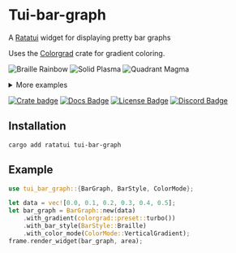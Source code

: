 # Tui-bar-graph

<!-- cargo-rdme start -->

A [Ratatui] widget for displaying pretty bar graphs

Uses the [Colorgrad] crate for gradient coloring.

![Braille Rainbow](https://vhs.charm.sh/vhs-1sx9Ht6NzU6e28Cl51jJVv.gif)
![Solid Plasma](https://vhs.charm.sh/vhs-7pWuLtZpzrz1OVD04cMt1a.gif)
![Quadrant Magma](https://vhs.charm.sh/vhs-1rx6XQ9mLiO8qybSBXRGwn.gif)

<details><summary>More examples</summary>

![Braille Magma](https://vhs.charm.sh/vhs-4RDwcz9DApA90iJYMQXHXd.gif)
![Braille Viridis](https://vhs.charm.sh/vhs-5ylsZAdKGPiHUYboOpZFZL.gif)
![Solid Inferno](https://vhs.charm.sh/vhs-4z1gbmJ50KGz2TPej3mnVf.gif)
![Solid Sinebow](https://vhs.charm.sh/vhs-63aAmMhcfMT8CnWCV20dsn.gif)

</details>

[![Crate badge]][Crate]
[![Docs Badge]][Docs]
[![License Badge]](./LICENSE-MIT)
[![Discord Badge]][Discord]

## Installation

```shell
cargo add ratatui tui-bar-graph
```

## Example

```rust
use tui_bar_graph::{BarGraph, BarStyle, ColorMode};

let data = vec![0.0, 0.1, 0.2, 0.3, 0.4, 0.5];
let bar_graph = BarGraph::new(data)
    .with_gradient(colorgrad::preset::turbo())
    .with_bar_style(BarStyle::Braille)
    .with_color_mode(ColorMode::VerticalGradient);
frame.render_widget(bar_graph, area);
```

[Colorgrad]: https://crates.io/crates/colorgrad
[Ratatui]: https://crates.io/crates/ratatui
[Crate]: https://crates.io/crates/tui-bar-graph
[Docs]: https://docs.rs/tui-bar-graph
[Discord]: https://discord.gg/pMCEU9hNEj
[Crate badge]: https://img.shields.io/crates/v/tui-bar-graph.svg?logo=rust&style=for-the-badge
[Docs Badge]: https://img.shields.io/docsrs/tui-bar-graph?logo=rust&style=for-the-badge
[License Badge]: https://img.shields.io/crates/l/tui-bar-graph.svg?style=for-the-badge
[Discord Badge]: https://img.shields.io/discord/1070692720437383208?label=ratatui+discord&logo=discord&style=for-the-badge

<!-- cargo-rdme end -->
